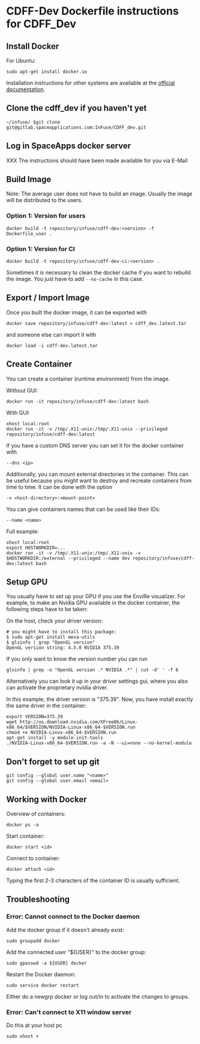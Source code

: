 # CDFF-Dev Dockerfile instructions for CDFF_Dev

## Install Docker

For Ubuntu:

    sudo apt-get install docker.io

Installation instructions for other systems are available at the
[official documentation](https://docs.docker.com/engine/installation/).

## Clone the cdff_dev if you haven't yet

    ~/infuse/ $git clone git@gitlab.spaceapplications.com:InFuse/CDFF_dev.git

## Log in SpaceApps docker server

XXX The instructions should have been made available for you via E-Mail

## Build Image

Note: The average user does not have to build an image. Usually the image will
be distributed to the users.

### Option 1: Version for users

    docker build -t repository/infuse/cdff-dev:<version> -f Dockerfile_user .

### Option 1: Version for CI

    docker build -t repository/infuse/cdff-dev-ci:<version> .

Sometimes it is necessary to clean the docker cache if you want to rebuild the
image. You just have to add `--no-cache` in this case.

## Export / Import Image

Once you built the docker image, it can be exported with

    docker save repository/infuse/cdff-dev:latest > cdff_dev.latest.tar

and someone else can import it with

    docker load -i cdff-dev.latest.tar

## Create Container

You can create a container (runtime environment) from the image.

Without GUI:

    docker run -it repository/infuse/cdff-dev:latest bash

With GUI:

    xhost local:root
    docker run -it -v /tmp/.X11-unix:/tmp/.X11-unix --privileged repository/infuse/cdff-dev:latest

If you have a custom DNS server you can set it for the docker container with

    --dns <ip>

Additionally, you can mount external directories in the container. This can
be useful because you might want to destroy and recreate containers from time
to time. It can be done with the option

    -v <host-directory>:<mount-point>

You can give containers names that can be used like their IDs:

    --name <name>

Full example:

    xhost local:root
    export HOSTWORKDIR=...
    docker run -it -v /tmp/.X11-unix:/tmp/.X11-unix -v $HOSTWORKDIR:/external --privileged --name dev repository/infuse/cdff-dev:latest bash

## Setup GPU

You usually have to set up your GPU if you use the EnviRe visualizer. For
example, to make an Nvidia GPU available in the docker container, the following
steps have to be taken:

On the host, check your driver version:

    # you might have to install this package:
    $ sudo apt-get install mesa-utils
    $ glxinfo | grep "OpenGL version"
    OpenGL version string: 4.5.0 NVIDIA 375.39

If you only want to know the version number you can run

    glxinfo | grep -o "OpenGL version .* NVIDIA .*" | cut -d' ' -f 6

Alternatively you can look it up in your driver settings gui, where you also can activate the proprietary nvidia driver.

In this example, the driver version is "375.39". Now, you have install exactly
the same driver in the container:

    export VERSION=375.39
    wget http://us.download.nvidia.com/XFree86/Linux-x86_64/$VERSION/NVIDIA-Linux-x86_64-$VERSION.run
    chmod +x NVIDIA-Linux-x86_64-$VERSION.run
    apt-get install -y module-init-tools
    ./NVIDIA-Linux-x86_64-$VERSION.run -a -N --ui=none --no-kernel-module

## Don't forget to set up git

    git config --global user.name "<name>"
    git config --global user.email <email>

## Working with Docker

Overview of containers:

    docker ps -a

Start container:

    docker start <id>

Connect to container:

    docker attach <id>

Typing the first 2-3 characters of the container ID is usually sufficient.

## Troubleshooting

### Error: Cannot connect to the Docker daemon

Add the docker group if it doesn't already exist:

    sudo groupadd docker

Add the connected user "${USER}" to the docker group:

    sudo gpasswd -a ${USER} docker

Restart the Docker daemon:

    sudo service docker restart

Either do a newgrp docker or log out/in to activate the changes to groups.

### Error: Can't connect to X11 window server

Do this at your host pc

    sudo xhost +
